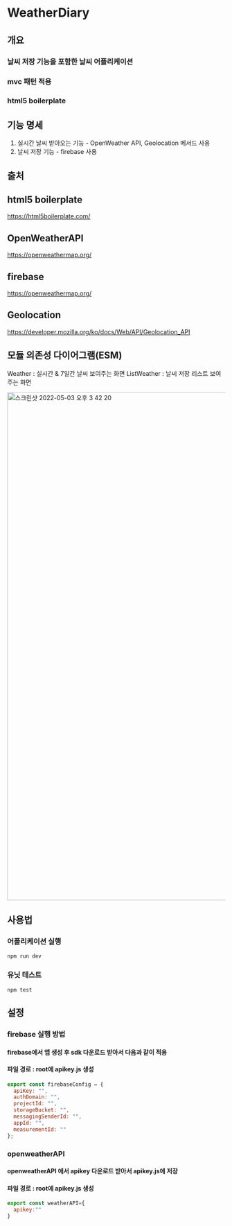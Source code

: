 # WeatherDiary

## 개요
### 날씨 저장 기능을 포함한 날씨 어플리케이션
### mvc 패턴 적용
### html5 boilerplate

## 기능 명세
1. 실시간 날씨 받아오는 기능 - OpenWeather API, Geolocation 메서드 사용
2. 날씨 저장 기능 - firebase 사용

## 출처
## html5 boilerplate
https://html5boilerplate.com/
## OpenWeatherAPI
https://openweathermap.org/
## firebase
https://openweathermap.org/
## Geolocation
https://developer.mozilla.org/ko/docs/Web/API/Geolocation_API

## 모듈 의존성 다이어그램(ESM)
Weather : 실시간 & 7일간 날씨 보여주는 화면
ListWeather : 날씨 저장 리스트 보여주는 화면

<img width="1172" alt="스크린샷 2022-05-03 오후 3 42 20" src="https://user-images.githubusercontent.com/67998366/166413742-5601e59a-9b7b-445e-847f-ba2744d16850.png">

## 사용법
### 어플리케이션 실행
```
npm run dev
```
### 유닛 테스트
```
npm test
```

## 설정
### firebase 실행 방법
#### firebase에서 앱 생성 후 sdk 다운로드 받아서 다음과 같이 적용
#### 파일 경로 : root에 apikey.js 생성
```javascript
export const firebaseConfig = {
  apiKey: "",
  authDomain: "",
  projectId: "",
  storageBucket: "",
  messagingSenderId: "",
  appId: "",
  measurementId: ""
};
```



### openweatherAPI
#### openweatherAPI 에서 apikey 다운로드 받아서 apikey.js에 저장
#### 파일 경로 : root에 apikey.js 생성
```javascript
export const weatherAPI={
  apikey:""
}
```

